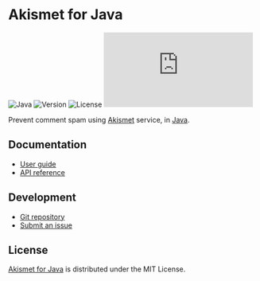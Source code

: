 # Akismet for Java
![Java](https://badgen.net/badge/java/%3E%3D17.0.0/green) ![Version](https://badgen.net/badge/project/v1.0.0/blue) ![License](https://badgen.net/badge/license/MIT/blue) ![Coverage](https://badgen.net/codecov/c/github/cedx/akismet.java)

Prevent comment spam using [Akismet](https://akismet.com) service, in [Java](https://www.java.com).

## Documentation
- [User guide](https://docs.belin.io/akismet.java)
- [API reference](https://docs.belin.io/akismet.java/api)

## Development
- [Git repository](https://github.com/cedx/akismet.java)
- [Submit an issue](https://github.com/cedx/akismet.java/issues)

## License
[Akismet for Java](https://docs.belin.io/akismet.java) is distributed under the MIT License.
